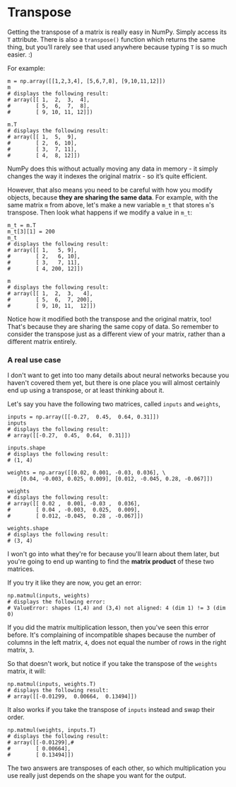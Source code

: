 Transpose
=========

Getting the transpose of a matrix is really easy in NumPy. Simply access its `T` attribute. There is also a `transpose()` function which returns the same thing, but you’ll rarely see that used anywhere because typing `T` is so much easier. :)

For example:

    m = np.array([[1,2,3,4], [5,6,7,8], [9,10,11,12]])
    m
    # displays the following result:
    # array([[ 1,  2,  3,  4],
    #        [ 5,  6,  7,  8],
    #        [ 9, 10, 11, 12]])
    
    m.T
    # displays the following result:
    # array([[ 1,  5,  9],
    #        [ 2,  6, 10],
    #        [ 3,  7, 11],
    #        [ 4,  8, 12]])
    

NumPy does this without actually moving any data in memory - it simply changes the way it indexes the original matrix - so it’s quite efficient.

However, that also means you need to be careful with how you modify objects, because **they are sharing the same data**. For example, with the same matrix `m` from above, let's make a new variable `m_t` that stores `m`'s transpose. Then look what happens if we modify a value in `m_t`:

    m_t = m.T
    m_t[3][1] = 200
    m_t
    # displays the following result:
    # array([[ 1,   5, 9],
    #        [ 2,   6, 10],
    #        [ 3,   7, 11],
    #        [ 4, 200, 12]])
    
    m
    # displays the following result:
    # array([[ 1,  2,  3,   4],
    #        [ 5,  6,  7, 200],
    #        [ 9, 10, 11,  12]])
    
    

Notice how it modified both the transpose and the original matrix, too! That's because they are sharing the same copy of data. So remember to consider the transpose just as a different view of your matrix, rather than a different matrix entirely.

### A real use case

I don't want to get into too many details about neural networks because you haven't covered them yet, but there is one place you will almost certainly end up using a transpose, or at least thinking about it.

Let's say you have the following two matrices, called `inputs` and `weights`,

    inputs = np.array([[-0.27,  0.45,  0.64, 0.31]])
    inputs
    # displays the following result:
    # array([[-0.27,  0.45,  0.64,  0.31]])
    
    inputs.shape
    # displays the following result:
    # (1, 4)
    
    weights = np.array([[0.02, 0.001, -0.03, 0.036], \
        [0.04, -0.003, 0.025, 0.009], [0.012, -0.045, 0.28, -0.067]])
    
    weights
    # displays the following result:
    # array([[ 0.02 ,  0.001, -0.03 ,  0.036],
    #        [ 0.04 , -0.003,  0.025,  0.009],
    #        [ 0.012, -0.045,  0.28 , -0.067]])
    
    weights.shape
    # displays the following result:
    # (3, 4)
    

I won't go into what they're for because you'll learn about them later, but you're going to end up wanting to find the **matrix product** of these two matrices.

If you try it like they are now, you get an error:

    np.matmul(inputs, weights)
    # displays the following error:
    # ValueError: shapes (1,4) and (3,4) not aligned: 4 (dim 1) != 3 (dim 0)
    

If you did the matrix multiplication lesson, then you've seen this error before. It's complaining of incompatible shapes because the number of columns in the left matrix, `4`, does not equal the number of rows in the right matrix, `3`.

So that doesn't work, but notice if you take the transpose of the `weights` matrix, it will:

    np.matmul(inputs, weights.T)
    # displays the following result:
    # array([[-0.01299,  0.00664,  0.13494]])
    

It also works if you take the transpose of `inputs` instead and swap their order.

    np.matmul(weights, inputs.T)
    # displays the following result:
    # array([[-0.01299],# 
    #        [ 0.00664],
    #        [ 0.13494]])
    

The two answers are transposes of each other, so which multiplication you use really just depends on the shape you want for the output.